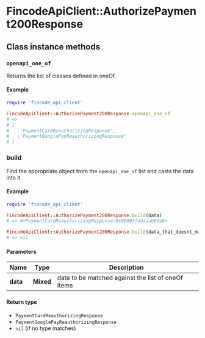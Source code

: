 # FincodeApiClient::AuthorizePayment200Response

## Class instance methods

### `openapi_one_of`

Returns the list of classes defined in oneOf.

#### Example

```ruby
require 'fincode_api_client'

FincodeApiClient::AuthorizePayment200Response.openapi_one_of
# =>
# [
#   :'PaymentCardReauthorizingResponse',
#   :'PaymentGooglePayReauthorizingResponse'
# ]
```

### build

Find the appropriate object from the `openapi_one_of` list and casts the data into it.

#### Example

```ruby
require 'fincode_api_client'

FincodeApiClient::AuthorizePayment200Response.build(data)
# => #<PaymentCardReauthorizingResponse:0x00007fdd4aab02a0>

FincodeApiClient::AuthorizePayment200Response.build(data_that_doesnt_match)
# => nil
```

#### Parameters

| Name | Type | Description |
| ---- | ---- | ----------- |
| **data** | **Mixed** | data to be matched against the list of oneOf items |

#### Return type

- `PaymentCardReauthorizingResponse`
- `PaymentGooglePayReauthorizingResponse`
- `nil` (if no type matches)

